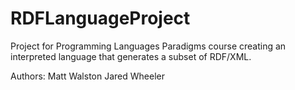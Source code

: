 RDFLanguageProject
==================

Project for Programming Languages Paradigms course creating an interpreted language that generates a subset of RDF/XML.


Authors:
Matt Walston
Jared Wheeler
